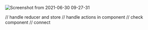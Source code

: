 ![Screenshot from 2021-06-30 09-27-31](https://user-images.githubusercontent.com/76991717/123912342-98101280-d985-11eb-8485-4ab1ecdfbd19.png)



// handle reducer and store
// handle actions in component
// check component 
// connect 